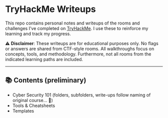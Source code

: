 # TryHackMe Writeups

This repo contains personal notes and writeups of the rooms and challenges I’ve completed on [TryHackMe](https://tryhackme.com/). I use these to reinforce my learning and track my progress.

⚠️ **Disclaimer**: These writeups are for educational purposes only. No flags or answers are shared from CTF-style rooms.
All walkthroughs focus on concepts, tools, and methodology. Furthermore, not all rooms from the indicated learning paths are included.


---

## 📚 Contents (preliminary)

- Cyber Security 101 (folders, subfolders, write-ups follow naming of original course... 🧠)
- Tools & Cheatsheets
- Templates
